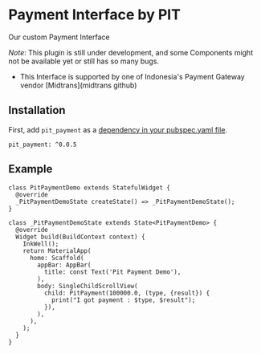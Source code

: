 # Payment Interface by PIT

Our custom Payment Interface

*Note*: This plugin is still under development, and some Components might not be available yet or still has so many bugs.
- This Interface is supported by one of Indonesia's Payment Gateway vendor [Midtrans](midtrans github)

## Installation

First, add `pit_payment` as a [dependency in your pubspec.yaml file](https://flutter.io/platform-plugins/).

```
pit_payment: ^0.0.5
```

## Example
```
class PitPaymentDemo extends StatefulWidget {
  @override
  _PitPaymentDemoState createState() => _PitPaymentDemoState();
}

class _PitPaymentDemoState extends State<PitPaymentDemo> {
  @override
  Widget build(BuildContext context) {
    InkWell();
    return MaterialApp(
      home: Scaffold(
        appBar: AppBar(
          title: const Text('Pit Payment Demo'),
        ),
        body: SingleChildScrollView(
          child: PitPayment(100000.0, (type, {result}) {
            print("I got payment : $type, $result");
          }),
        ),
      ),
    );
  }
}
```
